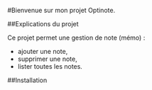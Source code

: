 #Bienvenue sur mon projet Optinote.

##Explications du projet

Ce projet permet une gestion de note (mémo) :
 - ajouter une note,
 - supprimer une note,
 - lister toutes les notes.

##Installation

